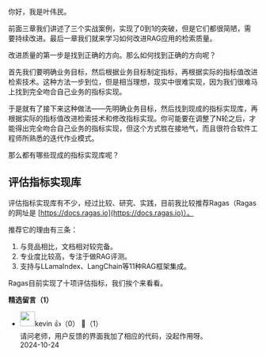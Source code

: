 你好，我是叶伟民。

前面三章我们讲述了三个实战案例，实现了0到1的突破，但是它们都很简陋，需要持续改进。最后一章我们就来学习如何改进RAG应用的检索质量。

改进质量的第一步是找到正确的方向。那么如何找到正确的方向呢？

首先我们要明确业务目标，然后根据业务目标制定指标，再根据实际的指标值改进检索技术。这种方法一步到位，但是相当理想，现实中很难实现，因为我们很难马上找到完全吻合自己业务的指标实现。

于是就有了接下来这种做法——先明确业务目标，然后找到现成的指标实现库，再根据实际的指标值改进检索技术和修改指标实现。你可能要在调整了N轮之后，才能得出完全吻合自己业务的指标实现，但这个方式胜在接地气，而且很符合软件工程师所熟悉的迭代作业模式。

那么都有哪些现成的指标实现库呢？

## 评估指标实现库

评估指标实现库有不少，经过比较、研究、实践，目前我比较推荐Ragas（Ragas的网址是 [https://docs.ragas.io](https://docs.ragas.io)）。

推荐它的理由有三条：

1. 与竞品相比，文档相对较完备。
2. 专业度比较高，专注于做RAG评测。
3. 支持与LLamaIndex、LangChain等11种RAG框架集成。

Ragas目前实现了十项评估指标，我们挨个来看看。
<div><strong>精选留言（1）</strong></div><ul>
<li><img src="https://static001.geekbang.org/account/avatar/00/3b/d0/e5/0a3ee17c.jpg" width="30px"><span>kevin</span> 👍（0） 💬（1）<div>请问老师，用户反馈的界面我加了相应的代码，没起作用呀。</div>2024-10-24</li><br/>
</ul>